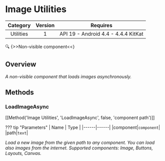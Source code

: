 # Image Utilities

| Category | Version | Requires |
|:--------:|:-------:|:--------:|
|Utilities|1|API 19 - Android 4.4 - 4.4.4 KitKat|

:mag: {>>Non-visible component<<}

## Overview

_A non-visible component that loads images asynchronously._

## Methods

### LoadImageAsync

[[Method('Image Utilities', 'LoadImageAsync', false, 'component path')]]

??? tip "Parameters"
    | Name | Type |
    |------|------|
    |component|`component`|
    |path|`text`|


_Load a new image from the given path to any component. You can load also images from the internet. Supported components: Image, Buttons, Layouts, Canvas._